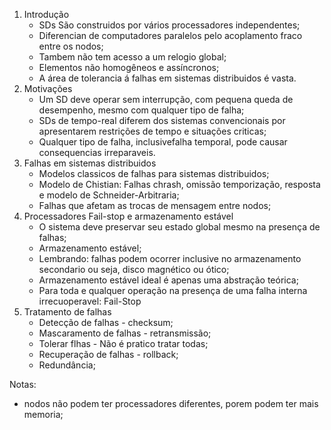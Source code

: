 1. Introdução
	- SDs São construidos por vários processadores independentes;
	- Diferencian de computadores paralelos pelo acoplamento fraco entre os nodos;
	- Tambem não tem acesso a um relogio global;
	- Elementos não homogêneos e assíncronos;
	- A área de tolerancia á falhas em sistemas distribuidos é vasta.
2. Motivações
	- Um SD deve operar sem interrupção, com pequena queda de desempenho, mesmo com qualquer tipo de falha;
	- SDs de tempo-real diferem dos sistemas convencionais por apresentarem restrições de tempo e situações criticas;
	- Qualquer tipo de falha, inclusivefalha temporal, pode causar consequencias irreparaveis.
3. Falhas em sistemas distribuidos
	- Modelos classicos de falhas para sistemas distribuidos;
	- Modelo de Chistian: Falhas chrash, omissão temporização, resposta e modelo de Schneider-Arbitraria;
	- Falhas que afetam as trocas de mensagem entre nodos;
4. Processadores Fail-stop e armazenamento estável
	- O sistema deve preservar seu estado global mesmo na presença de falhas;
	- Armazenamento estável;
	- Lembrando: falhas podem ocorrer inclusive no armazenamento secondario ou seja, disco magnético ou ótico;
	- Armazenamento estável ideal é apenas uma abstração teórica;
	- Para toda e qualquer operação na presença de uma falha interna irrecuoperavel: Fail-Stop
5. Tratamento de falhas
	- Detecção de falhas - checksum;
	- Mascaramento de falhas - retransmissão;
	- Tolerar flhas - Não é pratico tratar todas;
	- Recuperação de falhas - rollback;
	- Redundância;

Notas:
- nodos não podem ter processadores diferentes, porem podem ter mais memoria;